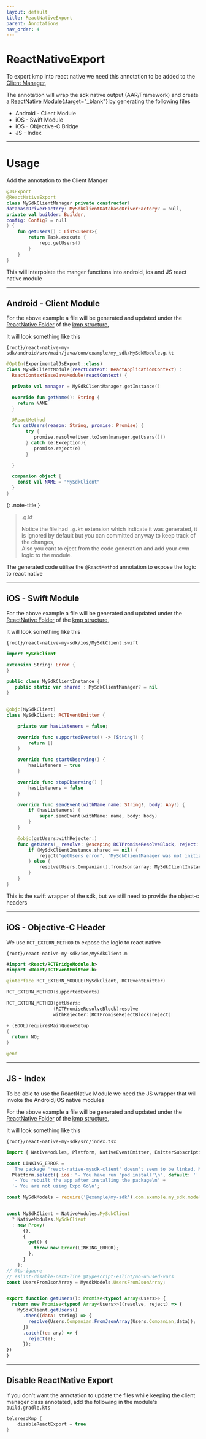 ```yaml
---
layout: default
title: ReactNativeExport
parent: Annotations
nav_order: 4
---
```


# ReactNativeExport

To export kmp into react native we need this annotation to be added to the [Client Manager](../starter/#clientmanager),

The annotation will wrap the sdk native output (AAR/Framework) and create a [ReactNative Module](https://reactnative.dev/docs/native-modules-intro){:target="_blank"} by generating the following files

* Android - Client Module
* iOS - Swift Module
* iOS - Objective-C Bridge
* JS - Index

---

# Usage

Add the annotation to the Client Manger

```kotlin
@JsExport
@ReactNativeExport
class MySdkClientManager private constructor(
databaseDriverFactory: MySdkClientDatabaseDriverFactory? = null,
private val builder: Builder,
config: Config? = null
) {
    fun getUsers() : List<Users>{
        return Task.execute {
            repo.getUsers()
        }
    }
}
```

This will interpolate the manger functions into android, ios and JS react native module

---

## Android - Client Module

For the above example a file will be generated and updated under the [ReactNative Folder](../starter/#reactnative) of the [kmp structure](../starter/#structure),

It will look something like this 

`{root}/react-native-my-sdk/android/src/main/java/com/example/my_sdk/MySdkModule.g.kt`
```kotlin
@OptIn(ExperimentalJsExport::class)
class MySdkClientModule(reactContext: ReactApplicationContext) :
  ReactContextBaseJavaModule(reactContext) {

  private val manager = MySdkClientManager.getInstance()

  override fun getName(): String {
    return NAME
  }

  @ReactMethod
  fun getUsers(reason: String, promise: Promise) {
       try {
          promise.resolve(User.toJson(manager.getUsers())) 
       } catch (e:Exception){
          promise.reject(e)
       }

  }

  companion object {
    const val NAME = "MySdkClient"
  }
}
```


{: .note-title }
> .g.kt
>
> Notice the file had `.g.kt` extension which indicate it was generated, 
> it is ignored by default but you can committed anyway to keep track of the changes,<br>
> Also  you cant to eject from the code generation and add your own logic to the module.

The generated code utilise the `@ReactMethod` annotation to expose the logic to react native

---

## iOS - Swift Module

For the above example a file will be generated and updated under the [ReactNative Folder](../starter/#reactnative) of the [kmp structure](../starter/#structure),

It will look something like this

`{root}/react-native-my-sdk/ios/MySdkClient.swift`

```swift
import MySdkClient

extension String: Error {
}

public class MySdkClientInstance {
   public static var shared : MySdkClientManager? = nil
}


@objc(MySdkClient)
class MySdkClient: RCTEventEmitter {

    private var hasListeners = false;

    override func supportedEvents() -> [String]! {
        return []
    }

    override func startObserving() {
        hasListeners = true
    }

    override func stopObserving() {
        hasListeners = false
    }

    override func sendEvent(withName name: String!, body: Any!) {
        if (hasListeners) {
            super.sendEvent(withName: name, body: body)
        }
    }

    @objc(getUsers:withRejecter:)
    func getUsers(_ resolve: @escaping RCTPromiseResolveBlock, reject: @escaping RCTPromiseRejectBlock) -> Void {
        if (MySdkClientInstance.shared == nil) {
            reject("getUsers error", "MySdkClientManager was not initialized", "MySdkClientManager was not initialized")
        } else {
            resolve(Users.Companian().fromJson(array: MySdkClientInstance.shared!.getUsers()))
        }
    }
}
```

This is the swift wrapper of the sdk, but we still need to provide the object-c headers

---

## iOS - Objective-C Header

We use `RCT_EXTERN_METHOD` to expose the logic to react native

`{root}/react-native-my-sdk/ios/MySdkClient.m`

```swift
#import <React/RCTBridgeModule.h>
#import <React/RCTEventEmitter.h>

@interface RCT_EXTERN_MODULE(MySdkClient, RCTEventEmitter)

RCT_EXTERN_METHOD(supportedEvents)

RCT_EXTERN_METHOD(getUsers:
                 (RCTPromiseResolveBlock)resolve
                 withRejecter:(RCTPromiseRejectBlock)reject)

+ (BOOL)requiresMainQueueSetup
{
  return NO;
}

@end
```

---

## JS - Index

To be able to use the ReactNative Module we need the JS wrapper that will invoke the Android,iOS native modules  

For the above example a file will be generated and updated under the [ReactNative Folder](../starter/#reactnative) of the [kmp structure](../starter/#structure),

It will look something like this

`{root}/react-native-my-sdk/src/index.tsx`
```javascript
import { NativeModules, Platform, NativeEventEmitter, EmitterSubscription } from 'react-native';

const LINKING_ERROR =
  `The package 'react-native-mysdk-client' doesn't seem to be linked. Make sure: \n\n` +
  Platform.select({ ios: "- You have run 'pod install'\n", default: '' }) +
  '- You rebuilt the app after installing the package\n' +
  '- You are not using Expo Go\n';

const MySdkModels = require('@example/my-sdk').com.example.my_sdk.models;


const MySdkClient = NativeModules.MySdkClient
  ? NativeModules.MySdkClient
  : new Proxy(
      {},
      {
        get() {
          throw new Error(LINKING_ERROR);
        },
      }
    );
// @ts-ignore
// eslint-disable-next-line @typescript-eslint/no-unused-vars
const UsersFromJsonArray = MysdkModels.UsersFromJsonArray;


export function getUsers(): Promise<typeof Array<Users>> {
  return new Promise<typeof Array<Users>>((resolve, reject) => {
    MySdkClient.getUsers()
      .then((data: string) => {
        resolve(Users.Companian.FromJsonArray(Users.Companian,data));
      })
      .catch((e: any) => {
        reject(e);
      });
})      
}
```
---

## Disable ReactNative Export

if you don't want the annotation to update the files while keeping the client manager class annotated, add the following in the module's `build.gradle.kts`

```kotlin
teleresoKmp {
    disableReactExport = true
}
```